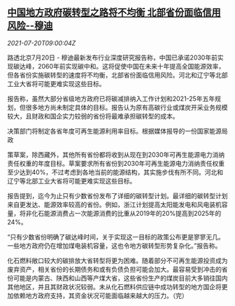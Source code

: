 <!--1626771662000-->
[中国地方政府碳转型之路将不均衡 北部省份面临信用风险--穆迪](https://cn.reuters.com/article/china-local-carbon-credit-0720-idCNKBS2EQ0TC)
------

<div><i>2021-07-20T09:00:04Z</i></div><p>路透北京7月20日 - 穆迪最新发布行业深度研究报告称，中国已承诺2030年前实现碳达峰，2060年前实现碳中和。这将促使中国在未来十年提高全国能源效率，但各省份实施碳转型的速度将不均衡，北部省份面临信用风险。河北和辽宁等北部工业大省将可能更难实现这些目标。</p><p>报告称，虽然大部分省级地方政府已将碳减排纳入工作计划和2021-25年五年规划，但很多地方尚未制定具体的目标。报告认为原有高碳行业或煤炭开采业务规模较大，且财政和国企实力较弱的省份将最难承担碳转型的成本。</p><p>决策部门将制定各省年度可再生能源利用率目标。根据媒体报导的一份国家能源局政</p><p>策草案，除西藏外，其他所有省份都将收到从现在到2030年可再生能源电力消纳责任权重的年度目标。草案要求所有省份到2030年可再生能源电力消纳责任权重至少达到40%，不过考虑到各地当前的能源结构，其实施步伐有所不同。河北和辽宁等北部工业大省将可能更难实现这些目标。</p><p>报告提到，迄今为止只有少数省份发布了详细的碳转型计划。最详细的碳转型计划来自更发达、能源效率较高的省份。例如，浙江计划提高太阳能发电和风电装机容量，将非化石能源消费占一次能源消费的比重从2019年的20%提高到2025年的24%。</p><p>“只有少数省份明确了碳达峰时间，关于实现这一目标的政策公布更是寥寥无几。一些地方政府仍在增加煤电装机容量，这也令地方碳转型形势复杂化。”报告称。</p><p>化石燃料敞口较大的碳排放大省转型将更为困难。随着部分不可再生能源投资成为废弃资产，相关省份的长期债务和或有负债负担可能会加大。最容易受到冲击的省份可能是内蒙古、陕西和山西等产煤大省，这些省份生产的煤炭目前大多销往国内其他地区，并且其财政状况较弱。未从化石燃料供应链中成功转型的地方国企将更加依赖地方政府支持，其资金状况可能面临越来越大的压力。（完）</p>
